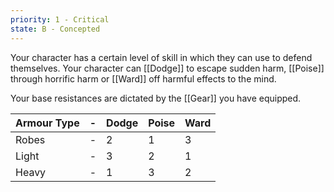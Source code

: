 ```yaml
---
priority: 1 - Critical
state: B - Concepted
---
```


Your character has a certain level of skill in which they can use to defend themselves. 
Your character can [[Dodge]] to escape sudden harm, [[Poise]] through horrific harm or [[Ward]] off harmful effects to the mind.

Your base resistances are dictated by the [[Gear]] you have equipped. 


| Armour Type | -   | Dodge | Poise | Ward |
| ----------- | --- | ----- | ----- | ---- |
| Robes       | -   | 2     | 1     | 3    |
| Light       | -   | 3     | 2     | 1    |
| Heavy       | -   | 1     | 3     | 2    |


